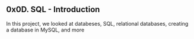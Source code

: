 ##  0x0D. SQL - Introduction

In this project, we looked at databeses, SQL, relational databases, creating a database in MySQL, and more
